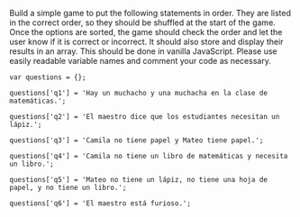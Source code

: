 Build a simple game to put the following statements in order. They are listed in the correct order,
so they should be shuffled at the start of the game. Once the options are sorted, the game should
check the order and let the user know if it is correct or incorrect. It should also store and
display their results in an array. This should be done in vanilla JavaScript. Please use easily
readable variable names and comment your code as necessary.

`var questions = {};`

`questions['q1'] = 'Hay un muchacho y una muchacha en la clase de matemáticas.';`

`questions['q2'] = 'El maestro dice que los estudiantes necesitan un lápiz.';`

`questions['q3'] = 'Camila no tiene papel y Mateo tiene papel.';`

`questions['q4'] = 'Camila no tiene un libro de matemáticas y necesita un libro.';`

`questions['q5'] = 'Mateo no tiene un lápiz, no tiene una hoja de papel, y no tiene un libro.';`

`questions['q6'] = 'El maestro está furioso.';`

